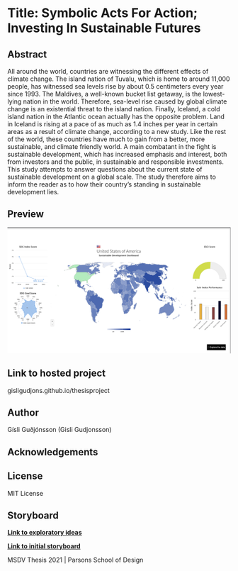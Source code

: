 
# Title: Symbolic Acts For Action; Investing In Sustainable Futures

## Abstract

All around the world, countries are witnessing the different effects of climate change. The island nation of Tuvalu, which is home to around 11,000 people, has witnessed sea levels rise by about 0.5 centimeters every year since 1993. The Maldives, a well-known bucket list getaway, is the lowest-lying nation in the world. Therefore, sea-level rise caused by global climate change is an existential threat to the island nation. Finally, Iceland, a cold island nation in the Atlantic ocean actually has the opposite problem. Land in Iceland is rising at a pace of as much as 1.4 inches per year in certain areas as a result of climate change, according to a new study. Like the rest of the world, these countries have much to gain from a better, more sustainable, and climate friendly world. A main combatant in the fight is sustainable development, which has increased emphasis and interest, both from investors and the public, in sustainable and responsible investments. This study attempts to answer questions about the current state of sustainable development on a global scale. The study therefore aims to inform the reader as to how their country’s standing in sustainable development lies.


## Preview

![](preview.png)

## Link to hosted project
gisligudjons.github.io/thesisproject



## Author

Gísli Guðjónsson (Gisli Gudjonsson)

## Acknowledgements



## License

MIT License

## Storyboard

**[Link to exploratory ideas](https://github.com/shmanzar/thesis/tree/master/storyboard/thesis-storyboard.pdf)**

**[Link to initial storyboard](https://xd.adobe.com/view/96ca491b-d5d1-4d14-9655-59261a81503a-c399/)**

MSDV Thesis 2021 | Parsons School of Design